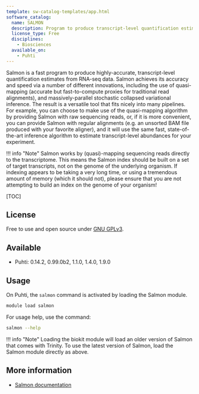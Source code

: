 ```yaml
---
template: sw-catalog-templates/app.html
software_catalog:
  name: SALMON
  description: Program to produce transcript-level quantification estimates from RNA-seq data
  license_type: Free
  disciplines:
    - Biosciences
  available_on:
    - Puhti
---
```


Salmon is a fast program to produce highly-accurate, transcript-level quantification estimates from RNA-seq data. Salmon achieves its accuracy and speed via a number of different innovations, including the use of quasi-mapping (accurate but fast-to-compute proxies for traditional read alignments), and massively-parallel stochastic collapsed variational inference. The result is a versatile tool that fits nicely into many pipelines. For example, you can choose to make use of the quasi-mapping algorithm by providing Salmon with raw sequencing reads, or, if it is more convenient, you can provide Salmon with regular alignments (e.g. an unsorted BAM file produced with your favorite aligner), and it will use the same fast, state-of-the-art inference algorithm to estimate transcript-level abundances for your experiment.

!!! info "Note"
    Salmon works by (quasi)-mapping sequencing reads directly to the transcriptome. This means the Salmon index should be built on a set of target transcripts, not on the genome of the underlying organism. If indexing appears to be taking a very long time, or using a tremendous amount of memory (which it should not), please ensure that you are not attempting to build an index on the genome of your organism!

[TOC]

## License

Free to use and open source under [GNU GPLv3](https://www.gnu.org/licenses/gpl-3.0.html).

## Available

- Puhti: 0.14.2, 0.99.0b2, 1.1.0, 1.4.0, 1.9.0

## Usage

On Puhti, the `salmon` command is activated by loading the Salmon module.

```bash
module load salmon
```

For usage help, use the command:

```bash
salmon --help
```

!!! info "Note"
    Loading the biokit module will load an older version of Salmon that comes with Trinity.
    To use the latest version of Salmon, load the Salmon module directly as above.

## More information

* [Salmon documentation](https://salmon.readthedocs.io/en/latest/)

